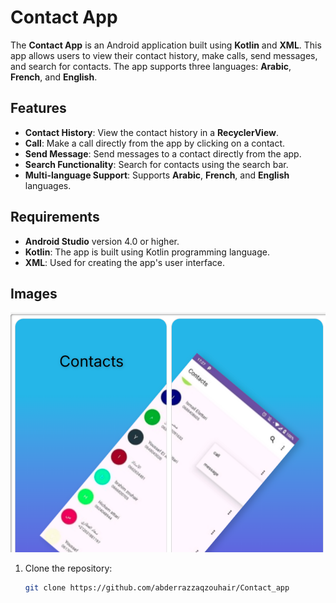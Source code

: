 # Contact App

The **Contact App** is an Android application built using **Kotlin** and **XML**. This app allows users to view their contact history, make calls, send messages, and search for contacts. The app supports three languages: **Arabic**, **French**, and **English**.

## Features

- **Contact History**: View the contact history in a **RecyclerView**.
- **Call**: Make a call directly from the app by clicking on a contact.
- **Send Message**: Send messages to a contact directly from the app.
- **Search Functionality**: Search for contacts using the search bar.
- **Multi-language Support**: Supports **Arabic**, **French**, and **English** languages.

## Requirements

- **Android Studio** version 4.0 or higher.
- **Kotlin**: The app is built using Kotlin programming language.
- **XML**: Used for creating the app's user interface.

## Images
![Image description](image/Contacts.png)

1. Clone the repository:
   ```bash
   git clone https://github.com/abderrazzaqzouhair/Contact_app
